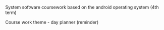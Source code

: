 System software coursework based on the android operating system (4th term)

Сourse work theme - day planner (reminder)
